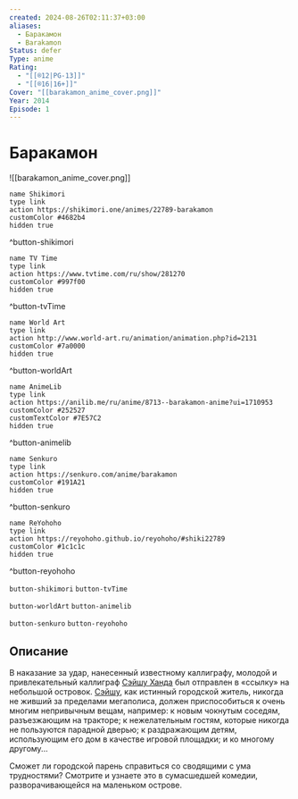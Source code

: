 ```yaml
---
created: 2024-08-26T02:11:37+03:00
aliases:
  - Баракамон
  - Barakamon
Status: defer
Type: anime
Rating:
  - "[[®️12|PG-13]]"
  - "[[®️16|16+]]"
Cover: "[[barakamon_anime_cover.png]]"
Year: 2014
Episode: 1
---
```


# Баракамон

![[barakamon_anime_cover.png]]


```button
name Shikimori
type link
action https://shikimori.one/animes/22789-barakamon
customColor #4682b4
hidden true
```
^button-shikimori

```button
name TV Time
type link
action https://www.tvtime.com/ru/show/281270
customColor #997f00
hidden true
```
^button-tvTime

```button
name World Art
type link
action http://www.world-art.ru/animation/animation.php?id=2131
customColor #7a0000
hidden true
```
^button-worldArt

```button
name AnimeLib
type link
action https://anilib.me/ru/anime/8713--barakamon-anime?ui=1710953
customColor #252527
customTextColor #7E57C2
hidden true
```
^button-animelib

```button
name Senkuro
type link
action https://senkuro.com/anime/barakamon
customColor #191A21
hidden true
```
^button-senkuro

```button
name ReYohoho
type link
action https://reyohoho.github.io/reyohoho/#shiki22789
customColor #1c1c1c
hidden true
```
^button-reyohoho

`button-shikimori` `button-tvTime`

`button-worldArt` `button-animelib`

`button-senkuro` `button-reyohoho`

## Описание

В наказание за удар, нанесенный известному каллиграфу, молодой и привлекательный каллиграф [Сэйшу Ханда](https://shikimori.one/characters/31274-seishuu-handa) был отправлен в «ссылку» на небольшой островок. [Сэйшу](https://shikimori.one/characters/31274-seishuu-handa), как истинный городской житель, никогда не живший за пределами мегаполиса, должен приспособиться к очень многим непривычным вещам, например: к новым чокнутым соседям, разъезжающим на тракторе; к нежелательным гостям, которые никогда не пользуются парадной дверью; к раздражающим детям, использующим его дом в качестве игровой площадки; и ко многому другому...

Сможет ли городской парень справиться со сводящими с ума трудностями? Смотрите и узнаете это в сумасшедшей комедии, разворачивающейся на маленьком острове.

